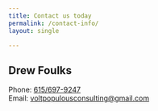 ```yaml
---
title: Contact us today
permalink: /contact-info/
layout: single

---
```

## Drew Foulks
Phone:	<a href="tel:6156979247">615/697-9247</a><br>
Email:	<a href="mailto:voltpopulousconsulting@gmail.com">voltpopulousconsulting@gmail.com</a>
